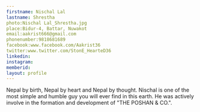 ```yaml
---
firstname: Nischal Lal
lastname: Shrestha
photo:Nischal Lal_Shrestha.jpg
place:Bidur-4, Battar, Nuwakot
email:aakrist666@gmail.com
phonenumber:9818681689
facebook:www.facebook.com/Aakrist36
twitter:www.twitter.com/StonE_HearteD36
linkedin:
instagram:
memberid:
layout: profile
---
```

Nepal by birth, Nepal by heart and Nepal by thought.
Nischal is one of the most simple and humble guy you will ever find in this earth.
He was actively involve in the formation and development of "THE POSHAN & CO.".


